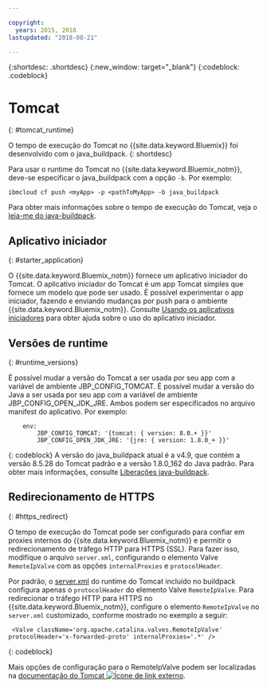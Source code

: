 ```yaml
---

copyright:
  years: 2015, 2018
lastupdated: "2018-08-21"

---
```


{:shortdesc: .shortdesc}
{:new_window: target="_blank"}
{:codeblock: .codeblock}


# Tomcat
{: #tomcat_runtime}

O tempo de execução do Tomcat no {{site.data.keyword.Bluemix}} foi desenvolvido com o java_buildpack.
{: shortdesc}

Para usar o runtime do Tomcat no {{site.data.keyword.Bluemix_notm}}, deve-se especificar o java_buildpack
com a opção `-b`. Por exemplo:

```
ibmcloud cf push <myApp> -p <pathToMyApp> -b java_buildpack
```

Para obter mais informações sobre o tempo de execução do Tomcat, veja o
[leia-me do java-buildpack](https://github.com/cloudfoundry/java-buildpack/blob/master/README.md).

## Aplicativo iniciador
{: #starter_application}

O {{site.data.keyword.Bluemix_notm}} fornece um aplicativo iniciador do Tomcat.  O aplicativo iniciador do Tomcat é um app Tomcat simples que fornece um modelo que pode ser usado. É possível experimentar o app iniciador, fazendo e enviando mudanças por push para o ambiente
{{site.data.keyword.Bluemix_notm}}. Consulte [Usando os aplicativos iniciadores](../common/starter_app_usage.html) para obter ajuda sobre o uso
do aplicativo iniciador.

## Versões de runtime
{: #runtime_versions}

É possível mudar a versão do Tomcat a ser usada por seu app com a variável de ambiente JBP_CONFIG_TOMCAT.
É possível mudar a versão do Java a ser usada por seu app com a variável de ambiente JBP_CONFIG_OPEN_JDK_JRE.
Ambos podem ser especificados no arquivo manifest do aplicativo.  Por exemplo:
```
    env:
        JBP_CONFIG_TOMCAT: '{tomcat: { version: 8.0.+ }}'
        JBP_CONFIG_OPEN_JDK_JRE: '{jre: { version: 1.8.0_+ }}'
```
{: codeblock}
A versão do java_buildpack atual é a v4.9, que contém a versão 8.5.28 do Tomcat padrão e a versão 1.8.0_162 do Java padrão.
Para obter mais informações, consulte [Liberações java-buildpack](https://github.com/cloudfoundry/java-buildpack/releases/tag/v4.9).

## Redirecionamento de HTTPS
{: #https_redirect}

O tempo de execução do Tomcat pode ser configurado para confiar em proxies internos do
{{site.data.keyword.Bluemix_notm}} e permitir o redirecionamento de tráfego HTTP para HTTPS (SSL).
Para fazer isso, modifique o arquivo `server.xml`, configurando o elemento Valve `RemoteIpValve` com as opções `internalProxies` e `protocolHeader`.

Por padrão, o [server.xml](https://github.com/cloudfoundry/java-buildpack/blob/master/resources/tomcat/conf/server.xml)
do runtime do Tomcat incluído no buildpack configura apenas o `protocolHeader` do elemento Valve
`RemoteIpValve`. Para redirecionar o tráfego HTTP para HTTPS no {{site.data.keyword.Bluemix_notm}},
configure o elemento `RemoteIpValve` no `server.xml` customizado, conforme mostrado no exemplo a seguir:

```
 <Valve className='org.apache.catalina.valves.RemoteIpValve' protocolHeader='x-forwarded-proto' internalProxies='.*' />
```
{: codeblock}

Mais opções de configuração para o RemoteIpValve podem ser localizadas na
[documentação do Tomcat ![Ícone de link externo](../../icons/launch-glyph.svg "Ícone de link externo")](https://tomcat.apache.org/tomcat-8.5-doc/api/org/apache/catalina/valves/RemoteIpValve.html).
